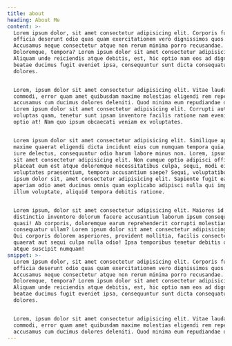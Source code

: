 ```yaml
---
title: about
heading: About Me
content: >-
  Lorem ipsum dolor, sit amet consectetur adipisicing elit. Corporis fugit
  officia deserunt odio quas quam exercitationem vero dignissimos quos.
  Accusamus neque consectetur atque non rerum minima porro recusandae.
  Doloremque, tempora? Lorem ipsum dolor sit amet consectetur adipisicing elit.
  Aliquam unde reiciendis atque debitis, est, hic optio nam eos ad dignissimos
  beatae ducimus fugit eveniet ipsa, consequuntur sunt dicta consequatur
  dolores.


  Lorem, ipsum dolor sit amet consectetur adipisicing elit. Vitae laudantium
  commodi, error quam amet quibusdam maxime molestias eligendi rem repellat
  accusamus cum ducimus dolores deleniti. Quod minima eum repudiandae deleniti.
  Lorem ipsum dolor sit amet consectetur adipisicing elit. Corrupti autem,
  voluptas quam, tenetur sunt ipsam inventore facilis ratione nam eveniet fuga
  optio at! Nam quo ipsum obcaecati veniam ex voluptates.


  Lorem ipsum dolor sit amet consectetur adipisicing elit. Similique aperiam,
  maxime quaerat eligendi dicta incidunt eius cum numquam tempora quia, quae id
  iure delectus, consequuntur odio harum labore minus non. Lorem, ipsum dolor
  sit amet consectetur adipisicing elit. Non cumque optio adipisci officia
  placeat eum est atque doloremque necessitatibus culpa, sequi, modi eius
  voluptates praesentium, tempora accusantium saepe? Sequi, voluptatibus! Lorem
  ipsum dolor sit, amet consectetur adipisicing elit. Sapiente fugit earum culpa
  aperiam odio amet ducimus omnis quam explicabo adipisci nulla qui impedit eius
  illum voluptate, aliquid tempora debitis ratione.


  Lorem ipsum, dolor sit amet consectetur adipisicing elit. Maiores id adipisci
  distinctio inventore dolorum facere accusantium laborum ipsum consequatur
  quasi! Ab corporis, doloremque earum reprehenderit corrupti molestias eligendi
  consequatur ullam? Lorem ipsum dolor sit amet consectetur adipisicing elit.
  Qui corporis dolorem asperiores, provident mollitia, facilis consectetur
  quaerat aut sequi culpa nulla odio! Ipsa temporibus tenetur debitis optio
  atque suscipit numquam!
snippet: >-
  Lorem ipsum dolor, sit amet consectetur adipisicing elit. Corporis fugit
  officia deserunt odio quas quam exercitationem vero dignissimos quos.
  Accusamus neque consectetur atque non rerum minima porro recusandae.
  Doloremque, tempora? Lorem ipsum dolor sit amet consectetur adipisicing elit.
  Aliquam unde reiciendis atque debitis, est, hic optio nam eos ad dignissimos
  beatae ducimus fugit eveniet ipsa, consequuntur sunt dicta consequatur
  dolores.


  Lorem, ipsum dolor sit amet consectetur adipisicing elit. Vitae laudantium
  commodi, error quam amet quibusdam maxime molestias eligendi rem repellat
  accusamus cum ducimus dolores deleniti. Quod minima eum repudiandae deleniti.
---
```


